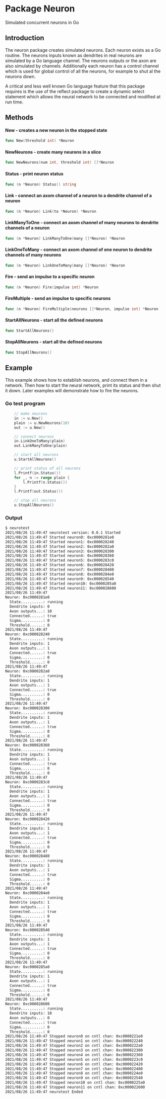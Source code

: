 # Package Neuron

Simulated concurrent neurons in Go

## Introduction  

The neuron package creates simulated neurons. Each neuron exists as a Go routine. The neurons inputs known as dendrites in real neurons are simulated by a Go language channel. The neurons outputs or the axon are also simulated by channels. Additionally each neuron has a control channel which is used for global control of all the neurons, for example to shut al the neurons down.

A critical and less well known Go language feature that this package requires is the use of the reflect package to create a dynamic select statement which allows the neural network to be connected and modified at run time.

## Methods

#### New - creates a new neuron in the stopped state
``` go
func New(threshold int) *Neuron 
```

#### NewNeurons - create many neurons in a slice
``` go
func NewNeurons(num int, threshold int) []*Neuron 
```

#### Status - print neuron status
``` go
func (n *Neuron) Status() string 
```

#### Link - connect an axom channel of a neuron to a dendrite channel of a neuron
``` go
func (n *Neuron) Link(to *Neuron) *Neuron
```

#### LinkManyToOne - connect an axom channel of many neurons to dendrite channels of a neuron
``` go
func (n *Neuron) LinkManyToOne(many []*Neuron) *Neuron 
```

#### LinkOneToMany - connect an axom channel of one neuron to dendrite channels of many neurons
``` go
func (n *Neuron) LinkOneToMany(many []*Neuron) *Neuron 
```

#### Fire - send an impulse to a specific neuron
``` go
func (n *Neuron) Fire(impulse int) *Neuron 
```

#### FireMultiple - send an impulse to specific neurons
``` go
func (n *Neuron) FireMultiple(neurons []*Neuron, impulse int) *Neuron
```

#### StartAllNeurons - start all the defined neurons
``` go
func StartAllNeurons() 
```

#### StopAllNeurons - start all the defined neurons
``` go
func StopAllNeurons() 
```

## Example

This example shows how to establish neurons, and connect them in a network. Then how to start the neural network, print its status and then shut it down. Later examples will demonstrate how to fire the neurons.

### Go test program
``` go
	// make neurons
	in := u.New()
	plain := u.NewNeurons(10)
	out := u.New()

	// connect neurons
	in.LinkOneToMany(plain)
	out.LinkManyToOne(plain)

	// start all neurons
	u.StartAllNeurons()

	// print status of all neurons
	l.Printf(in.Status())
	for _, n := range plain {
		l.Printf(n.Status())
	}
	l.Printf(out.Status())

	// stop all neurons
	u.StopAllNeurons()
```

### Output
``` sh
$ neurotest
2021/08/26 11:49:47 neurotest version: 0.0.1 Started
2021/08/26 11:49:47 Started neuron0: 0xc0000281e0
2021/08/26 11:49:47 Started neuron1: 0xc000028240
2021/08/26 11:49:47 Started neuron2: 0xc0000282a0
2021/08/26 11:49:47 Started neuron3: 0xc000028300
2021/08/26 11:49:47 Started neuron4: 0xc000028360
2021/08/26 11:49:47 Started neuron5: 0xc0000283c0
2021/08/26 11:49:47 Started neuron6: 0xc000028420
2021/08/26 11:49:47 Started neuron7: 0xc000028480
2021/08/26 11:49:47 Started neuron8: 0xc0000284e0
2021/08/26 11:49:47 Started neuron9: 0xc000028540
2021/08/26 11:49:47 Started neuron10: 0xc0000285a0
2021/08/26 11:49:47 Started neuron11: 0xc000028600
2021/08/26 11:49:47 
Neuron: 0xc0000281e0
  State..........: running
  Dendrite inputs: 0
  Axon outputs...: 10
  Connected......: true
  Sigma..........: 0
  Threshold......: 0
2021/08/26 11:49:47 
Neuron: 0xc000028240
  State..........: running
  Dendrite inputs: 1
  Axon outputs...: 1
  Connected......: true
  Sigma..........: 0
  Threshold......: 0
2021/08/26 11:49:47 
Neuron: 0xc0000282a0
  State..........: running
  Dendrite inputs: 1
  Axon outputs...: 1
  Connected......: true
  Sigma..........: 0
  Threshold......: 0
2021/08/26 11:49:47 
Neuron: 0xc000028300
  State..........: running
  Dendrite inputs: 1
  Axon outputs...: 1
  Connected......: true
  Sigma..........: 0
  Threshold......: 0
2021/08/26 11:49:47 
Neuron: 0xc000028360
  State..........: running
  Dendrite inputs: 1
  Axon outputs...: 1
  Connected......: true
  Sigma..........: 0
  Threshold......: 0
2021/08/26 11:49:47 
Neuron: 0xc0000283c0
  State..........: running
  Dendrite inputs: 1
  Axon outputs...: 1
  Connected......: true
  Sigma..........: 0
  Threshold......: 0
2021/08/26 11:49:47 
Neuron: 0xc000028420
  State..........: running
  Dendrite inputs: 1
  Axon outputs...: 1
  Connected......: true
  Sigma..........: 0
  Threshold......: 0
2021/08/26 11:49:47 
Neuron: 0xc000028480
  State..........: running
  Dendrite inputs: 1
  Axon outputs...: 1
  Connected......: true
  Sigma..........: 0
  Threshold......: 0
2021/08/26 11:49:47 
Neuron: 0xc0000284e0
  State..........: running
  Dendrite inputs: 1
  Axon outputs...: 1
  Connected......: true
  Sigma..........: 0
  Threshold......: 0
2021/08/26 11:49:47 
Neuron: 0xc000028540
  State..........: running
  Dendrite inputs: 1
  Axon outputs...: 1
  Connected......: true
  Sigma..........: 0
  Threshold......: 0
2021/08/26 11:49:47 
Neuron: 0xc0000285a0
  State..........: running
  Dendrite inputs: 1
  Axon outputs...: 1
  Connected......: true
  Sigma..........: 0
  Threshold......: 0
2021/08/26 11:49:47 
Neuron: 0xc000028600
  State..........: running
  Dendrite inputs: 10
  Axon outputs...: 0
  Connected......: true
  Sigma..........: 0
  Threshold......: 0
2021/08/26 11:49:47 Stopped neuron0 on cntl chan: 0xc0000221e0
2021/08/26 11:49:47 Stopped neuron1 on cntl chan: 0xc000022240
2021/08/26 11:49:47 Stopped neuron2 on cntl chan: 0xc0000222a0
2021/08/26 11:49:47 Stopped neuron3 on cntl chan: 0xc000022300
2021/08/26 11:49:47 Stopped neuron4 on cntl chan: 0xc000022360
2021/08/26 11:49:47 Stopped neuron5 on cntl chan: 0xc0000223c0
2021/08/26 11:49:47 Stopped neuron6 on cntl chan: 0xc000022420
2021/08/26 11:49:47 Stopped neuron7 on cntl chan: 0xc000022480
2021/08/26 11:49:47 Stopped neuron8 on cntl chan: 0xc0000224e0
2021/08/26 11:49:47 Stopped neuron9 on cntl chan: 0xc000022540
2021/08/26 11:49:47 Stopped neuron10 on cntl chan: 0xc0000225a0
2021/08/26 11:49:47 Stopped neuron11 on cntl chan: 0xc000022600
2021/08/26 11:49:47 neurotest Ended
```
